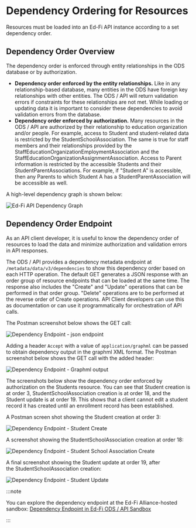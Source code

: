 # Dependency Ordering for Resources

Resources must be loaded into an Ed-Fi API instance according to a set
dependency order.

## Dependency Order Overview

The dependency order is enforced through entity relationships in the ODS
database or by authorization.

* **Dependency order enforced by the entity relationships.** Like in any
    relationship-based database, many entities in the ODS have foreign key
    relationships with other entities. The ODS / API will return validation
    errors if constraints for these relationships are not met. While loading or
    updating data it is important to consider these dependencies to avoid
    validation errors from the database.
* **Dependency order enforced by authorization.** Many resources in the ODS /
    API are authorized by their relationship to education organization and/or
    people. For example, access to Student and student-related data is
    restricted by the StudentSchoolAssociation. The same is true for staff
    members and their relationships provided by the
    StaffEducationOrganizationEmploymentAssociation and the
    StaffEducationOrganizationAssignmentAssociation. Access to Parent
    information is restricted by the accessible Students and their
    StudentParentAssociations. For example, if "Student A" is accessible, then
    any Parents to which Student A has a StudentParentAssociation will be
    accessible as well.

A high-level dependency graph is shown below:

![Ed-Fi API Dependency Graph](https://edfidocs.blob.core.windows.net/$web/img/getting-started/solution-guides/chronic-absenteeism-solution-guide/Ed-Fi%20API%20Dependency%20Graph.png)

## Dependency Order Endpoint

As an API client developer, it is useful to know the dependency order of
resources to load the data and minimize authorization and validation errors in
API responses.

The ODS / API provides a dependency metadata endpoint at
`/metadata/data/v3/dependencies` to show this dependency order based on each
HTTP operation. The default GET generates a JSON response with an order group of
resource endpoints that can be loaded at the same time. The response also
includes the "Create" and "Update" operations that can be performed in that
order group. "Delete" operations are to be performed at the reverse order of
Create operations. API Client developers can use this as documentation or can
use it programmatically for orchestration of API calls.

The Postman screenshot below shows the GET call:

![Dependency Endpoint - json endpoint](https://edfidocs.blob.core.windows.net/$web/img/getting-started/solution-guides/chronic-absenteeism-solution-guide/Dependency%20Endpoint%20-json%20endpoint.jpg)

Adding a header `Accept` with a value of `application/graphml` can be passed to
obtain dependency output in the graphml XML format. The Postman screenshot
below shows the GET call with the added header:

![Dependency Endpoint - Graphml output](https://edfidocs.blob.core.windows.net/$web/img/getting-started/solution-guides/chronic-absenteeism-solution-guide/Dependency%20Endpoint%20-%20Graphml%20output.png)

The screenshots below show the dependency order enforced by authorization on the
Students resource. You can see that Student creation is at
order 3, StudentSchoolAssociation creation is at order 18, and the Student
update is at order 19. This shows that a client cannot edit a student record it
has created until an enrollment record has been established.

A Postman screen shot showing the Student creation at order 3:

![Dependency Endpoint - Student Create](https://edfidocs.blob.core.windows.net/$web/img/getting-started/solution-guides/chronic-absenteeism-solution-guide/Dependency%20Endpoint%20-%20Student%20Create.png)

A screenshot showing the StudentSchoolAssociation creation at order 18:

![Dependency Endpoint - Student School Association Create](https://edfidocs.blob.core.windows.net/$web/img/getting-started/solution-guides/chronic-absenteeism-solution-guide/Dependency%20Endpoint%20-%20Student%20School%20Association%20Create.png)

A final screenshot showing the Student update at order 19, after
the StudentSchoolAssociation creation:

![Dependency Endpoint - Student Update](https://edfidocs.blob.core.windows.net/$web/img/getting-started/solution-guides/chronic-absenteeism-solution-guide/Dependency%20Endpoint%20-%20Student%20Update.png)

:::note

You can explore the dependency endpoint at the Ed-Fi Alliance-hosted sandbox:
[Dependency Endpoint in Ed-Fi ODS / API
Sandbox](https://api.ed-fi.org/v6.2/api/metadata/data/v3/dependencies)

:::
